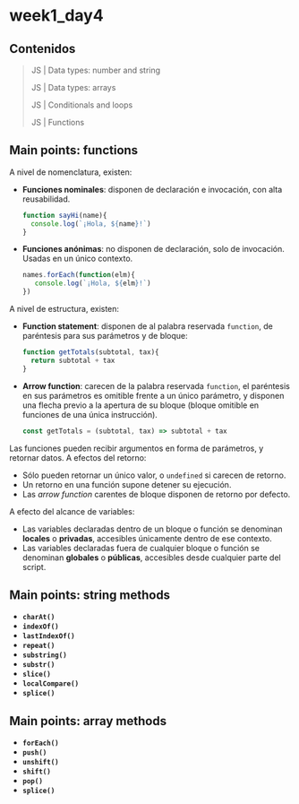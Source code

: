 # week1_day4


## Contenidos

> JS | Data types: number and string
>
> JS | Data types: arrays
>
> JS | Conditionals and loops
>
> JS | Functions


## Main points: functions

A nivel de nomenclatura, existen:

- **Funciones nominales**: disponen de declaración e invocación, con alta reusabilidad.
  ````javascript
  function sayHi(name){
    console.log(`¡Hola, ${name}!`)
  }
  ````
- **Funciones anónimas**: no disponen de declaración, solo de invocación. Usadas en un único contexto.
  ````javascript
  names.forEach(function(elm){
     console.log(`¡Hola, ${elm}!`)
  })
  ````
  
A nivel de estructura, existen: 
- **Function statement**: disponen de al palabra reservada `function`, de paréntesis para sus parámetros y de bloque:
  ````javascript
  function getTotals(subtotal, tax){
    return subtotal + tax
  }
  ````
- **Arrow function**: carecen de la palabra reservada `function`, el paréntesis en sus parámetros es omitible frente a un único parámetro, y disponen una flecha previo a la apertura de su bloque (bloque omitible en funciones de una única instrucción).
  ````javascript
  const getTotals = (subtotal, tax) => subtotal + tax
  ````
Las funciones pueden recibir argumentos en forma de parámetros, y retornar datos. A efectos del retorno:
- Sólo pueden retornar un único valor, o `undefined` si carecen de retorno.
- Un retorno en una función supone detener su ejecución.
- Las _arrow function_ carentes de bloque disponen de retorno por defecto.

A efecto del alcance de variables:
- Las variables declaradas dentro de un bloque o función se denominan **locales** o **privadas**, accesibles únicamente dentro de ese contexto.
- Las variables declaradas fuera de cualquier bloque o función se denominan **globales** o **públicas**, accesibles desde cualquier parte del script.


## Main points: string methods

- **`charAt()`**
- **`indexOf()`**
- **`lastIndexOf()`**
- **`repeat()`**
- **`substring()`**
- **`substr()`**
- **`slice()`**
- **`localCompare()`**
- **`splice()`**

## Main points: array methods

- **`forEach()`**
- **`push()`**
- **`unshift()`**
- **`shift()`**
- **`pop()`**
- **`splice()`**

